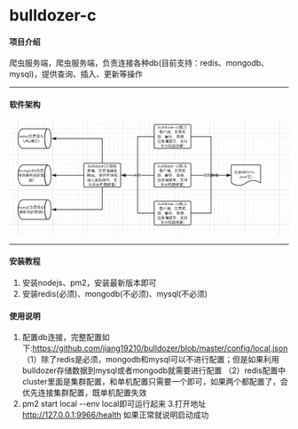 # bulldozer-c

#### 项目介绍
爬虫服务端，爬虫服务端，负责连接各种db(目前支持：redis、mongodb、mysql)，提供查询、插入、更新等操作
****
#### 软件架构
![avatar](https://github.com/jiang19210/data/blob/master/bulldozer.png?raw=true)
****
#### 安装教程
1. 安装nodejs、pm2，安装最新版本即可
2. 安装redis(必须)、mongodb(不必须)、mysql(不必须)

#### 使用说明

1. 配置db连接，完整配置如下:https://github.com/jiang19210/bulldozer/blob/master/config/local.json
    （1）除了redis是必须，mongodb和mysql可以不进行配置；但是如果利用bulldozer存储数据到mysql或者mongodb就需要进行配置
    （2）redis配置中cluster里面是集群配置，和单机配置只需要一个即可，如果两个都配置了，会优先连接集群配置，既单机配置失效
2.  pm2 start local --env local即可运行起来
3.打开地址 http://127.0.0.1:9966/health 如果正常就说明启动成功